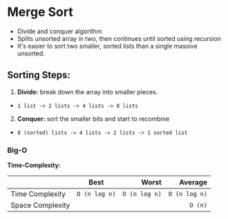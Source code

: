 # Merge Sort

- Divide and conquer algorithm
- Splits unsorted array in two, then continues until sorted using recursion
- It's easier to sort two smaller, sorted lists than a single massive unsorted.

## Sorting Steps:

1. **Divide:** break down the array into smaller pieces.

- `1 list -> 2 lists -> 4 lists -> 8 lists`

2. **Conquer:** sort the smaller bits and start to recombine

- `8 (sorted) lists -> 4 lists -> 2 lists -> 1 sorted list`

### Big-O

**Time-Complexity:**

|                  |     Best      |         Worst |       Average |
| ---------------- | :-----------: | ------------: | ------------: |
| Time Complexity  | `O (n log n)` | `O (n log n)` | `O (n log n)` |
| Space Complexity |               |               |       `O (n)` |
